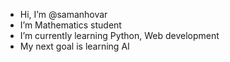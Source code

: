 - Hi, I’m @samanhovar
- I’m Mathematics student
- I’m currently learning Python, Web development
- My next goal is learning AI

<!---
samanhur/samanhur is a ✨ special ✨ repository because its `README.md` (this file) appears on your GitHub profile.
You can click the Preview link to take a look at your changes.
--->
